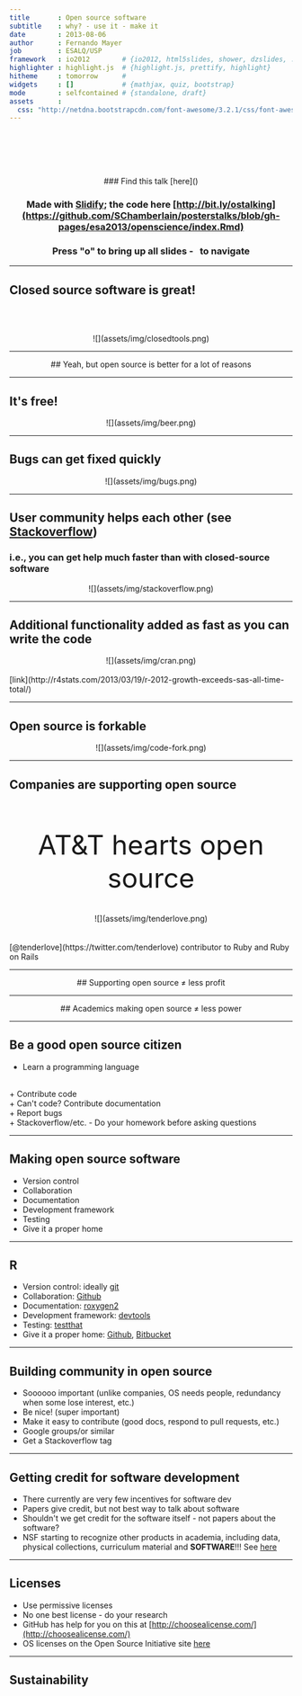```yaml
---
title       : Open source software
subtitle    : why? - use it - make it
date        : 2013-08-06
author      : Fernando Mayer
job         : ESALQ/USP
framework   : io2012        # {io2012, html5slides, shower, dzslides, ...}
highlighter : highlight.js  # {highlight.js, prettify, highlight}
hitheme     : tomorrow      # 
widgets     : []            # {mathjax, quiz, bootstrap}
mode        : selfcontained # {standalone, draft}
assets      :
  css: "http://netdna.bootstrapcdn.com/font-awesome/3.2.1/css/font-awesome.css"
---
```


<br><br><br><br>
<center>
### Find this talk [here]()

### Made with [Slidify](http://slidify.org/); the code here [http://bit.ly/ostalking](https://github.com/SChamberlain/posterstalks/blob/gh-pages/esa2013/openscience/index.Rmd)

### Press "o" to bring up all slides - <i class="icon-arrow-left"> &nbsp; </i><i class="icon-arrow-right"></i> to navigate
</center>

---

## Closed source software is great! 
<br><br>
<center>![](assets/img/closedtools.png)</center>

---

<center>
## Yeah, but open source is better for a lot of reasons
</center>

---

## It's free!

<center>![](assets/img/beer.png)</center>

---

## Bugs can get fixed quickly

<center>![](assets/img/bugs.png)</center>

---

## User community helps each other (see [Stackoverflow](http://stackoverflow.com/))

### i.e., you can get help much faster than with closed-source software

<center>![](assets/img/stackoverflow.png)</center>

---

## Additional functionality added as fast as you can write the code

<center>![](assets/img/cran.png)</center>
<br>
[link](http://r4stats.com/2013/03/19/r-2012-growth-exceeds-sas-all-time-total/)

---

## Open source is forkable

<center>![](assets/img/code-fork.png)</center>

---

## Companies are supporting open source
<br><br>
<center><font size="20">AT&T hearts open source</font></center>
<br><br>
<center>![](assets/img/tenderlove.png)</center>
<br><br>
[@tenderlove](https://twitter.com/tenderlove) contributor to Ruby and Ruby on Rails

---

<center>
## Supporting open source ≠ less profit
</center>

---

<center>
## Academics making open source ≠ less power
</center>

---

## Be a good open source citizen

+ Learn a programming language
<br>
+ Contribute code
<br>
+ Can't code? Contribute documentation
<br>
+ Report bugs
<br>
+ Stackoverflow/etc. - Do your homework before asking questions

---
 
## Making open source software

+ Version control 
+ Collaboration
+ Documentation
+ Development framework
+ Testing
+ Give it a proper home

---

## R 

+ Version control: ideally [git](http://git-scm.com/)
+ Collaboration: [Github](https://github.com/)
+ Documentation: [roxygen2](http://cran.r-project.org/web/packages/roxygen2/index.html)
+ Development framework: [devtools](https://github.com/hadley/devtools)
+ Testing: [testthat](https://github.com/hadley/testthat)
+ Give it a proper home: [Github](https://github.com/), [Bitbucket](https://bitbucket.org/)

---

## Building community in open source

+ Soooooo important (unlike companies, OS needs people, redundancy when some lose interest, etc.)
+ Be nice! (super important)
+ Make it easy to contribute (good docs, respond to pull requests, etc.)
+ Google groups/or similar
+ Get a Stackoverflow tag

---

## Getting credit for software development

+ There currently are very few incentives for software dev
+ Papers give credit, but not best way to talk about software
+ Shouldn't we get credit for the software itself - not papers about the software?
+ NSF starting to recognize other products in academia, including data, physical collections, curriculum material and **SOFTWARE**!!! See [here](http://www.nsf.gov/pubs/policydocs/pappguide/nsf11001/gpg_2.jsp#dmp)

---

## Licenses 

+ Use permissive licenses
+ No one best license - do your research
+ GitHub has help for you on this at [http://choosealicense.com/](http://choosealicense.com/)
+ OS licenses on the Open Source Initiative site [here](http://opensource.org/licenses)

---

## Sustainability


